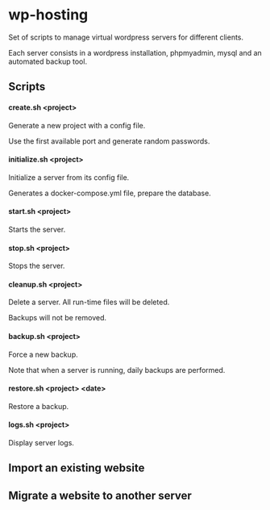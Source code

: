 # wp-hosting

Set of scripts to manage virtual wordpress servers for different clients.

Each server consists in a wordpress installation, phpmyadmin, mysql and an automated backup tool.

## Scripts

#### create.sh &lt;project&gt;

Generate a new project with a config file.

Use the first available port and generate random passwords.

#### initialize.sh &lt;project&gt;

Initialize a server from its config file.

Generates a docker-compose.yml file, prepare the database.

#### start.sh &lt;project&gt;

Starts the server.

#### stop.sh &lt;project&gt;

Stops the server.

#### cleanup.sh &lt;project&gt;

Delete a server. All run-time files will be deleted.

Backups will not be removed.

#### backup.sh &lt;project&gt;

Force a new backup.

Note that when a server is running, daily backups are performed.

#### restore.sh &lt;project&gt; &lt;date&gt;

Restore a backup.

#### logs.sh &lt;project&gt;

Display server logs.

## Import an existing website

## Migrate a website to another server

